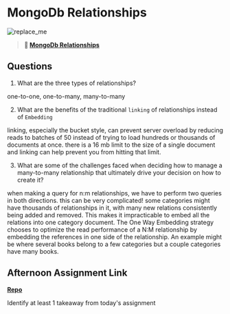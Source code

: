 # MongoDb Relationships

![replace_me](https://codeworks.blob.core.windows.net/public/assets/img/illustrations/placeholder.svg)

> **📖 [MongoDb Relationships](https://codeworksacademy.com/fs-student-guide/resources/wk5/02-Relationships)**

## Questions

1. What are the three types of relationships?

one-to-one, one-to-many, many-to-many

2. What are the benefits of the traditional `linking` of relationships instead of `Embedding`

linking, especially the bucket style, can prevent server overload by reducing reads to batches of 50 instead of trying to load hundreds or thousands of documents at once. there is a 16 mb limit to the size of a single document and linking can help prevent you from hitting that limit.

3. What are some of the challenges faced when deciding how to manage a many-to-many relationship that ultimately drive your decision on how to create it?

when making a query for n:m relationships, we have to perform two queries in both directions. this can be very complicated! 
some categories might have thousands of relationships in it, with many new relations consistently being added and removed. This makes it impracticable to embed all the relations into one category document.
The One Way Embedding strategy chooses to optimize the read performance of a N:M relationship by embedding the references in one side of the relationship. An example might be where several books belong to a few categories but a couple categories have many books.

## Afternoon Assignment Link

**[Repo](https://github.com/chris-hildebrandt/gregslist-node)**

Identify at least 1 takeaway from today's assignment
